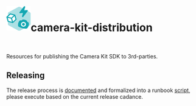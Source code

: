 <img align="left" width="64" height="64" src="docs/camerakit_icon.svg">

# camera-kit-distribution

</br>

Resources for publishing the Camera Kit SDK to 3rd-parties.

## Releasing

The release process is [documented](https://docs.google.com/document/d/1JP1KB7_CylrwYWqCimXjALuobyM_X0SpKN9E4TllxTw) and formalized into a runbook [script](.buildscript/runbook.sh), please execute based on the current release cadance.
